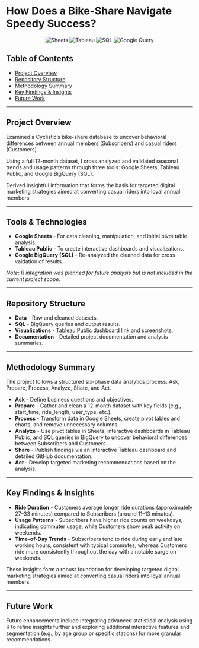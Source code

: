 
# How Does a Bike-Share Navigate Speedy Success? 
  <p align="center">
    <img alt="Sheets" src="https://img.shields.io/badge/Sheets-008000?style=for-the-badge&logo=google-sheets&logoColor=white" />
    <img alt="Tableau" src="https://img.shields.io/badge/Tableau-ffffff?style=for-the-badge&logo=Tableau&logoColor=black" />
    <img alt="SQL" src="https://img.shields.io/badge/-SQL-000?style=for-the-badge&logo=MySQL&logoColor=4479A1" />
    <img alt="Google Query" src="https://img.shields.io/badge/Google_Query-3670A0?style=for-the-badge&logo=Google_Query&logoColor=white"/>
  </p>

## Table of Contents
- [Project Overview](#project-overview)
- [Repository Structure](#repository-structure)
- [Methodology Summary](#methodology-summary)
- [Key Findings & Insights](#key-findings--insights)
- [Future Work](#future-work)


---

## Project Overview
Examined a Cyclistic’s bike-share database to uncover behavioral differences between annual members (Subscribers) and casual riders (Customers).

Using a full 12-month dataset, I cross analyzed and validated seasonal trends and usage patterns through three tools: Google Sheets, Tableau Public, and Google BigQuery (SQL).


Derived insightful information that forms the basis for targeted digital marketing strategies aimed at converting casual riders into loyal annual members.



---

## Tools & Technologies
- **Google Sheets** - For data cleaning, manipulation, and initial pivot table analysis.
- **Tableau Public** - To create interactive dashboards and visualizations.
- **Google BigQuery (SQL)** - Re-analyzed the cleaned data for cross vaidation of results.

*Note: R integration was planned for future analysis but is not included in the current project scope.*


---

## Repository Structure
- **Data** - Raw and cleaned datasets.
- **SQL** - BigQuery queries and output results.
- **Visualizations** - [Tableau Public dashboard link](https://public.tableau.com/app/profile/eric.janssen.quiambao/viz/CyclisticBike-ShareAnalysisRidePatternsandUserInsightsV2/CyclisticBike-ShareAnalysisRidePatternsandUserInsights) and screenshots.
- **Documentation** - Detailed project documentation and analysis summaries.


---

## Methodology Summary

The project follows a structured six-phase data analytics process: Ask, Prepare, Process, Analyze, Share, and Act.
- **Ask** - Define business questions and objectives.
- **Prepare** - Gather and clean a 12-month dataset with key fields (e.g., start_time, ride_length, user_type, etc.).
- **Process** - Transform data in Google Sheets, create pivot tables and charts, and remove unnecessary columns.
- **Analyze** - Use pivot tables in Sheets, interactive dashboards in Tableau Public, and SQL queries in BigQuery to uncover behavioral differences between Subscribers and Customers.
- **Share** - Publish findings via an interactive Tableau dashboard and detailed GitHub documentation.
- **Act** - Develop targeted marketing recommendations based on the analysis.

---

## Key Findings & Insights

- **Ride Duration** - Customers average longer ride durations (approximately 27–33 minutes) compared to Subscribers (around 11–13 minutes).
- **Usage Patterns** - Subscribers have higher ride counts on weekdays, indicating commuter usage, while Customers show peak activity on weekends.
- **Time-of-Day Trends** - Subscribers tend to ride during early and late working hours, consistent with typical commutes, whereas Customers ride more consistently throughout the day with a notable surge on weekends.

These insights form a robust foundation for developing targeted digital marketing strategies aimed at converting casual riders into loyal annual members.

---

## Future Work

Future enhancements include integrating advanced statistical analysis using R to refine insights further and exploring additional interactive features and segmentation (e.g., by age group or specific stations) for more granular recommendations.
